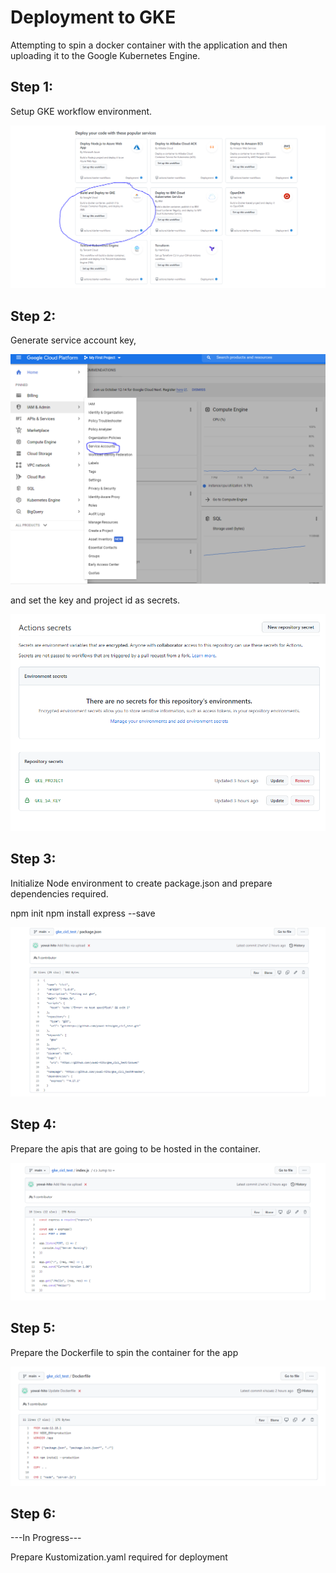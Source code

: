 # Deployment to GKE
Attempting to spin a docker container with the application and then uploading it to the Google Kubernetes Engine.

## Step 1:
Setup GKE workflow environment. 

![alt text](https://github.com/yowai-hito/gke_cicl_test/blob/main/img/GKE.PNG)

## Step 2:
Generate service account key,

![alt text](https://github.com/yowai-hito/gke_cicl_test/blob/main/img/service%20account.PNG)

and set the key and project id as secrets.

![alt text](https://github.com/yowai-hito/gke_cicl_test/blob/main/img/repo%20secrets.PNG)

## Step 3:
Initialize Node environment to create package.json and prepare dependencies required.

npm init
npm install express --save

![alt text](https://github.com/yowai-hito/gke_cicl_test/blob/main/img/Node%20Env.PNG)

## Step 4:

Prepare the apis that are going to be hosted in the container.

![alt text](https://github.com/yowai-hito/gke_cicl_test/blob/main/img/Api%20code.PNG)

## Step 5:

Prepare the Dockerfile to spin the container for the app

![alt text](https://github.com/yowai-hito/gke_cicl_test/blob/main/img/Dockerfile.PNG)

## Step 6:

---In Progress---

Prepare Kustomization.yaml required for deployment

